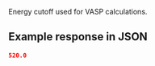 Energy cutoff used for VASP calculations.











## Example response in JSON

```json
520.0
```

